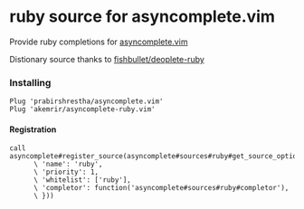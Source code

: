 ruby source for asyncomplete.vim
================================

Provide ruby completions for [asyncomplete.vim](https://github.com/prabirshrestha/asyncomplete.vim)

Distionary source thanks to [fishbullet/deoplete-ruby](https://github.com/fishbullet/deoplete-ruby)

### Installing

```viml
Plug 'prabirshrestha/asyncomplete.vim'
Plug 'akemrir/asyncomplete-ruby.vim'
```

#### Registration

```viml
call asyncomplete#register_source(asyncomplete#sources#ruby#get_source_options({
      \ 'name': 'ruby',
      \ 'priority': 1,
      \ 'whitelist': ['ruby'],
      \ 'completor': function('asyncomplete#sources#ruby#completor'),
      \ }))
```
